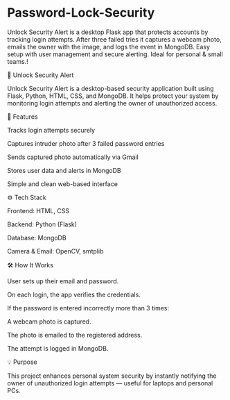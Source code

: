 # Password-Lock-Security
Unlock Security Alert is a desktop Flask app that protects accounts by tracking login attempts. After three failed tries it captures a webcam photo, emails the owner with the image, and logs the event in MongoDB. Easy setup with user management and secure alerting. Ideal for personal &amp; small teams.!

🔐 Unlock Security Alert

Unlock Security Alert is a desktop-based security application built using Flask, Python, HTML, CSS, and MongoDB.
It helps protect your system by monitoring login attempts and alerting the owner of unauthorized access.

🚨 Features

Tracks login attempts securely

Captures intruder photo after 3 failed password entries

Sends captured photo automatically via Gmail

Stores user data and alerts in MongoDB

Simple and clean web-based interface

⚙️ Tech Stack

Frontend: HTML, CSS

Backend: Python (Flask)

Database: MongoDB

Camera & Email: OpenCV, smtplib

🛠️ How It Works

User sets up their email and password.

On each login, the app verifies the credentials.

If the password is entered incorrectly more than 3 times:

A webcam photo is captured.

The photo is emailed to the registered address.

The attempt is logged in MongoDB.

💡 Purpose

This project enhances personal system security by instantly notifying the owner of unauthorized login attempts — useful for laptops and personal PCs.
